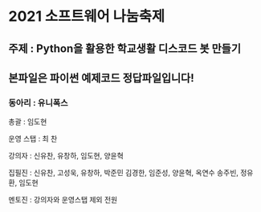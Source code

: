 # 2021 소프트웨어 나눔축제
주제 : Python을 활용한 학교생활 디스코드 봇 만들기 
---
본파일은 파이썬 예제코드 정답파일입니다!
---
### 동아리 : 유니폭스 
총괄 : 임도현

운영 스탭 : 최  찬 

강의자 : 신유찬, 유창하, 임도현, 양윤혁

집필진 : 신유찬, 고성욱, 유창하, 박준민
김경한, 임준성, 양윤혁, 옥연수
송주빈, 정유환, 임도현

멘토진 : 강의자와 운영스탭 제외 전원  
